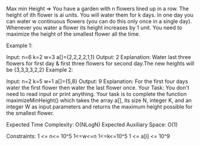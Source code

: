Max min Height =>
You have a garden with n flowers lined up in a row. The height of ith flower is ai units. You will water them for k days. In one day you can water w continuous flowers (you can do this only once in a single day). Whenever you water a flower its height increases by 1 unit. You need to maximize the height of the smallest flower all the time.

Example 1:

Input: n=6 k=2 w=3 a[]={2,2,2,2,1,1} Output: 2 Explanation: Water last three flowers for first day & first three flowers for second day.The new heights will be {3,3,3,3,2,2} Example 2:

Input: n=2 k=5 w=1 a[]={5,8} Output: 9 Explanation: For the first four days water the first flower then water the last flower once. Your Task: You don't need to read input or print anything. Your task is to complete the function maximizeMinHeight() which takes the array a[], its size N, integer K, and an integer W as input parameters and returns the maximum height possible for the smallest flower.

Expected Time Complexity: O(NLogN) Expected Auxiliary Space: O(1)

Constraints: 1 <= n<= 10^5 1<=w<=n 1<=k<=10^5 1 <= a[i] <= 10^9